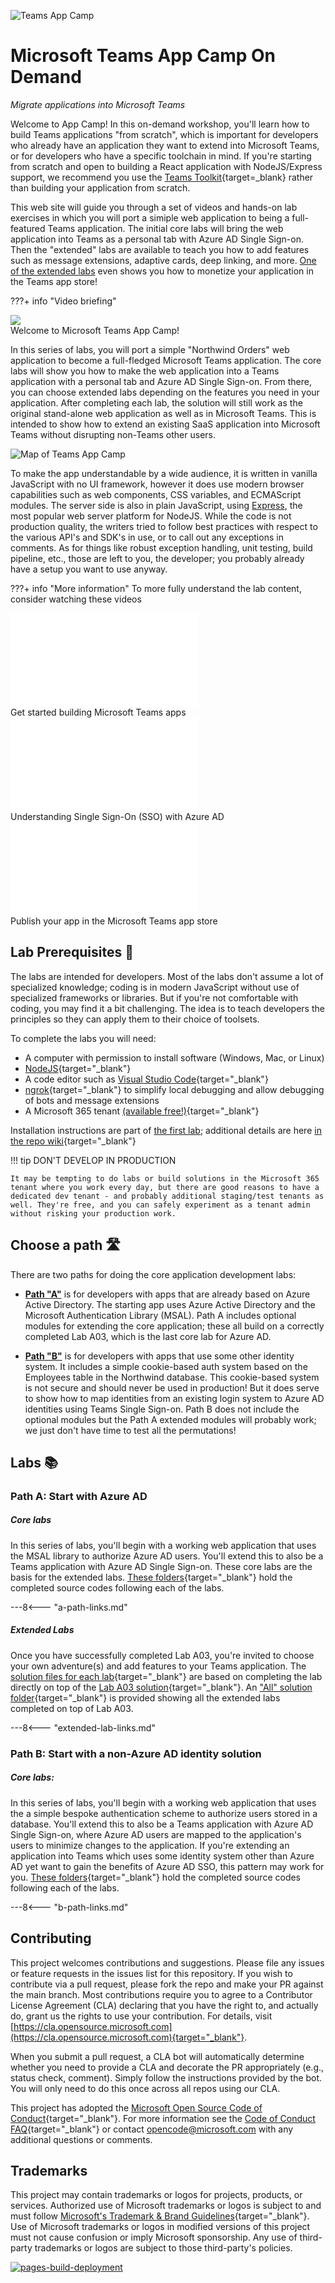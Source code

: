 ![Teams App Camp](./assets/code-lab-banner.png)

# Microsoft Teams App Camp On Demand

_Migrate applications into Microsoft Teams_

Welcome to App Camp! In this on-demand workshop, you'll learn how to build Teams applications "from scratch", which is important for developers who already have an application they want to extend into Microsoft Teams, or for developers who have a specific toolchain in mind. If you're starting from scratch and open to building a React application with NodeJS/Express support, we recommend you use the [Teams Toolkit](https://docs.microsoft.com/en-us/microsoftteams/platform/toolkit/visual-studio-code-overview?WT.mc_id=m365-58890-cxa){target=_blank} rather than building your application from scratch.

This web site will guide you through a set of videos and hands-on lab exercises in which you will port a simiple web application to being a full-featured Teams application. The initial core labs will bring the web application into Teams as a personal tab with Azure AD Single Sign-on. Then the "extended" labs are available to teach you how to add features such as message extensions, adaptive cards, deep linking, and more. [One of the extended labs](./aad/Monetization.md) even shows you how to monetize your application in the Teams app store!

???+ info "Video briefing"
    <div class="video">
      <img src="/app-camp/assets/video-coming-soon.png"></img>
      <div>Welcome to Microsoft Teams App Camp!</div>
    </div>

In this series of labs, you will port a simple "Northwind Orders" web application to become a full-fledged Microsoft Teams application. The core labs will show you how to make the web application into a Teams application with a personal tab and Azure AD Single Sign-on. From there, you can choose extended labs depending on the features you need in your application. After completing each lab, the solution will still work as the original stand-alone web application as well as in Microsoft Teams. This is intended to show how to extend an existing SaaS application into Microsoft Teams without disrupting non-Teams other users.

![Map of Teams App Camp](./assets/appcamp-readme.png)

To make the app understandable by a wide audience, it is written in vanilla JavaScript with no UI framework, however it does use modern browser capabilities such as web components, CSS variables, and ECMAScript modules. The server side is also in plain JavaScript, using [Express](https://expressjs.com/), the most popular web server platform for NodeJS. While the code is not production quality, the writers tried to follow best practices with respect to the various API's and SDK's in use, or to call out any exceptions in comments. As for things like robust exception handling, unit testing, build pipeline, etc., those are left to you, the developer; you probably already have a setup you want to use anyway.

???+ info "More information"
    To more fully understand the lab content, consider watching these videos
    <div class="tinyVideo">
      <iframe src="//www.youtube.com/embed/EQuB8l4sccg" frameborder="0" allowfullscreen></iframe>
      <div>Get started building Microsoft Teams apps</div>
    </div>
    <div class="tinyVideo">
      <iframe src="//www.youtube.com/embed/SaBbfVgqZHc" frameborder="0" allowfullscreen></iframe>
      <div>Understanding Single Sign-On (SSO) with Azure AD</div>
    </div>
    <div class="tinyVideo">
      <iframe src="//www.youtube.com/embed/IQf2Zs9Mob8" frameborder="0" allowfullscreen></iframe>
      <div>Publish your app in the Microsoft Teams app store</div>
    </div>
## Lab Prerequisites 📃 

The labs are intended for developers. Most of the labs don't assume a lot of specialized knowledge; coding is in modern JavaScript without use of specialized frameworks or libraries. But if you're not comfortable with coding, you may find it a bit challenging. The idea is to teach developers the principles so they can apply them to their choice of toolsets.

To complete the labs you will need:

 * A computer with permission to install software (Windows, Mac, or Linux)
 * [NodeJS](https://nodejs.org/en/download/){target="_blank"}
 * A code editor such as [Visual Studio Code](https://code.visualstudio.com/download){target="_blank"}
 * [ngrok](https://ngrok.com/download){target="_blank"} to simplify local debugging and allow debugging of bots and message extensions
 * A Microsoft 365 tenant [(available free!)](https://developer.microsoft.com/en-us/microsoft-365/dev-program){target="_blank"}

Installation instructions are part of [the first lab](./aad/A01-begin-app.md); additional details are here [in the repo wiki](https://github.com/microsoft/app-camp/wiki/Prerequisites){target="_blank"}

!!! tip
    DON'T DEVELOP IN PRODUCTION
    
    It may be tempting to do labs or build solutions in the Microsoft 365 tenant where you work every day, but there are good reasons to have a dedicated dev tenant - and probably additional staging/test tenants as well. They're free, and you can safely experiment as a tenant admin without risking your production work.

## Choose a path 🛣️

There are two paths for doing the core application development labs:

- [**Path "A"**](#path-a-start-with-azure-ad) is for developers with apps that are already based on Azure Active Directory. The starting app uses Azure Active Directory and the Microsoft Authentication Library (MSAL). Path A includes optional modules for extending the core application; these all build on a correctly completed Lab A03, which is the last core lab for Azure AD.

- [**Path "B"**](#path-b-start-with-a-non-azure-ad-identity-solution) is for developers with apps that use some other identity system. It includes a simple cookie-based auth system based on the Employees table in the Northwind database. This cookie-based system is not secure and should never be used in production! But it does serve to show how to map identities from an existing login system to Azure AD identities using Teams Single Sign-on. Path B does not include the optional modules but the Path A extended modules will probably work; we just don't have time to test all the permutations!

## Labs 📚

### Path A: Start with Azure AD

##### Core labs

In this series of labs, you'll begin with a working web application that uses the MSAL library to authorize Azure AD users. You'll extend this to also be a Teams application with Azure AD Single Sign-on. These core labs are the basis for the extended labs. [These folders](https://github.com/microsoft/app-camp/tree/main/src/create-core-app/aad){target="_blank"} hold the completed source codes following each of the labs.

---8<--- "a-path-links.md"

##### Extended Labs

Once you have successfully completed Lab A03, you're invited to choose your own adventure(s) and add features to your Teams application. The [solution files for each lab](https://github.com/microsoft/app-camp/tree/main/src/extend-with-capabilities){target="_blank"} are based on completing the lab directly on top of the [Lab A03 solution](https://github.com/microsoft/app-camp/tree/main/src/create-core-app/aad/A03-after-apply-styling){target="_blank"}. An ["All" solution folder](https://github.com/microsoft/app-camp/tree/main/src/extend-with-capabilities/All){target="_blank"} is provided showing all the extended labs completed on top of Lab A03.

---8<--- "extended-lab-links.md"

### Path B: Start with a non-Azure AD identity solution

##### Core labs:

In this series of labs, you'll begin with a working web application that uses the a simple bespoke authentication scheme to authorize users stored in a database. You'll extend this to also be a Teams application with Azure AD Single Sign-on, where Azure AD users are mapped to the application's users to minimize changes to the application. If you're extending an application into Teams which uses some identity system other than Azure AD yet want to gain the benefits of Azure AD SSO, this pattern may work for you. [These folders](https://github.com/microsoft/app-camp/tree/main/src/create-core-app/bespoke){target="_blank"} hold the completed source codes following each of the labs.
  
---8<--- "b-path-links.md"

## Contributing

This project welcomes contributions and suggestions. Please file any issues or feature requests in the issues list for this repository. If you wish to contribute via a pull request, please fork the repo and make your PR against the main branch. Most contributions require you to agree to a
Contributor License Agreement (CLA) declaring that you have the right to, and actually do, grant us the rights to use your contribution. For details, visit [https://cla.opensource.microsoft.com](https://cla.opensource.microsoft.com){target="_blank"}.

When you submit a pull request, a CLA bot will automatically determine whether you need to provide a CLA and decorate the PR appropriately (e.g., status check, comment). Simply follow the instructions provided by the bot. You will only need to do this once across all repos using our CLA.

This project has adopted the [Microsoft Open Source Code of Conduct](https://opensource.microsoft.com/codeofconduct/){target="_blank"}. For more information see the [Code of Conduct FAQ](https://opensource.microsoft.com/codeofconduct/faq/){target="_blank"} or
contact [opencode@microsoft.com](mailto:opencode@microsoft.com) with any additional questions or comments.

## Trademarks

This project may contain trademarks or logos for projects, products, or services. Authorized use of Microsoft 
trademarks or logos is subject to and must follow 
[Microsoft's Trademark & Brand Guidelines](https://www.microsoft.com/en-us/legal/intellectualproperty/trademarks/usage/general){target="_blank"}.
Use of Microsoft trademarks or logos in modified versions of this project must not cause confusion or imply Microsoft sponsorship.
Any use of third-party trademarks or logos are subject to those third-party's policies.

[![pages-build-deployment](https://github.com/microsoft/app-camp/actions/workflows/pages/pages-build-deployment/badge.svg)](https://github.com/microsoft/app-camp/actions/workflows/pages/pages-build-deployment)
